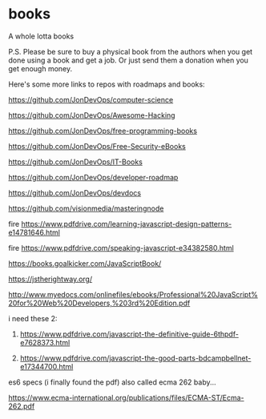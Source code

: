 # books
A whole lotta books

P.S. Please be sure to buy a physical book from the authors when you get done using a book and get a job. Or just send them a donation when you get enough money.


Here's some more links to repos with roadmaps and books:

https://github.com/JonDevOps/computer-science

https://github.com/JonDevOps/Awesome-Hacking

https://github.com/JonDevOps/free-programming-books

https://github.com/JonDevOps/Free-Security-eBooks

https://github.com/JonDevOps/IT-Books

https://github.com/JonDevOps/developer-roadmap

https://github.com/JonDevOps/devdocs

https://github.com/visionmedia/masteringnode

fire   https://www.pdfdrive.com/learning-javascript-design-patterns-e14781646.html

fire   https://www.pdfdrive.com/speaking-javascript-e34382580.html

https://books.goalkicker.com/JavaScriptBook/

https://jstherightway.org/

http://www.myedocs.com/onlinefiles/ebooks/Professional%20JavaScript%20for%20Web%20Developers,%203rd%20Edition.pdf


i need these 2:
1. https://www.pdfdrive.com/javascript-the-definitive-guide-6thpdf-e7628373.html 

2. https://www.pdfdrive.com/javascript-the-good-parts-bdcampbellnet-e17344700.html


es6 specs (i finally found the pdf) also called ecma 262 baby...

https://www.ecma-international.org/publications/files/ECMA-ST/Ecma-262.pdf



